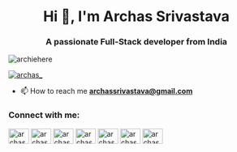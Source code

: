 <h1 align="center">Hi 👋, I'm Archas Srivastava</h1>
<h3 align="center">A passionate Full-Stack developer from India</h3>

<p align="left"> <img src="https://komarev.com/ghpvc/?username=archiehere&label=Profile%20views&color=0e75b6&style=flat" alt="archiehere" /> </p>



<p align="left"> <a href="https://twitter.com/archas_" target="blank"><img src="https://img.shields.io/twitter/follow/archas_?logo=twitter&style=for-the-badge" alt="archas_" /></a> </p>


- 📫 How to reach me **archassrivastava@gmail.com**

<h3 align="left">Connect with me:</h3>
<p align="left">
<a href="https://twitter.com/archas_" target="blank"><img align="center" src="https://raw.githubusercontent.com/rahuldkjain/github-profile-readme-generator/master/src/images/icons/Social/twitter.svg" alt="archas_" height="30" width="40" /></a>
<a href="https://linkedin.com/in/archas-srivastava-468878242" target="blank"><img align="center" src="https://raw.githubusercontent.com/rahuldkjain/github-profile-readme-generator/master/src/images/icons/Social/linked-in-alt.svg" alt="archas-srivastava-468878242" height="30" width="40" /></a>
<a href="https://instagram.com/archas_" target="blank"><img align="center" src="https://raw.githubusercontent.com/rahuldkjain/github-profile-readme-generator/master/src/images/icons/Social/instagram.svg" alt="archas_" height="30" width="40" /></a>
<a href="https://www.codechef.com/users/archas" target="blank"><img align="center" src="https://cdn.jsdelivr.net/npm/simple-icons@3.1.0/icons/codechef.svg" alt="archas" height="30" width="40" /></a>
<a href="https://www.hackerrank.com/archas" target="blank"><img align="center" src="https://raw.githubusercontent.com/rahuldkjain/github-profile-readme-generator/master/src/images/icons/Social/hackerrank.svg" alt="archas" height="30" width="40" /></a>
<a href="https://codeforces.com/profile/archas" target="blank"><img align="center" src="https://raw.githubusercontent.com/rahuldkjain/github-profile-readme-generator/master/src/images/icons/Social/codeforces.svg" alt="archas" height="30" width="40" /></a>
<a href="https://www.leetcode.com/archas_" target="blank"><img align="center" src="https://raw.githubusercontent.com/rahuldkjain/github-profile-readme-generator/master/src/images/icons/Social/leet-code.svg" alt="archas_" height="30" width="40" /></a>
</p>



